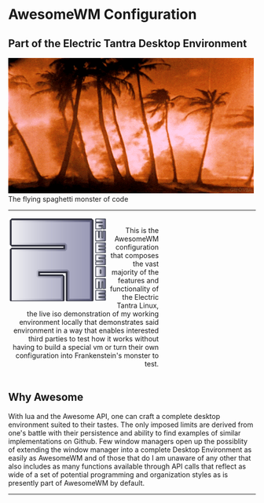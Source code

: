 <h1>AwesomeWM Configuration</h1>
<h2>Part of the Electric Tantra Desktop Environment</h2>
<img src="assets/dreams.gif">
<figcaption>The flying spaghetti monster of code</figcaption>
<hr/>
<div style="display:inline-block;"> 
<img align="left" src="assets/awesome-logo.svg" width="40%;" alt="stylized awesome logo">

<p width="60%" style="width: 60%; padding:0.25rem; " align="right">This is the AwesomeWM configuration that composes the vast majority of the features and functionality of the Electric Tantra Linux, the live iso demonstration of my working environment locally that demonstrates said environment in a way that enables interested third parties to test how it works without having to build a special vm or turn their own configuration into Frankenstein's monster to test. </p>
</div>
<br clear="right"/>
<h2>Why Awesome</h2>
<p>With lua and the Awesome API, one can craft a complete desktop environment suited to their tastes. The only imposed limits are derived from one's battle with their persistence and ability to find examples of similar implementations on Github. Few window managers open up the possiblity of extending the window manager into a complete Desktop Environment as easily as AwesomeWM and of those that do I am unaware of any other that also includes as many functions available through API calls that reflect as wide of a set of potential programming and organization styles as is presently part of AwesomeWM by default.  </p>

<hr/>
